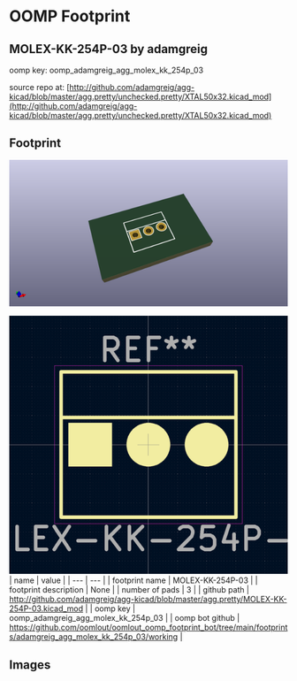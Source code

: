 # OOMP Footprint  
## MOLEX-KK-254P-03  by adamgreig  
  
oomp key: oomp_adamgreig_agg_molex_kk_254p_03  
  
source repo at: [http://github.com/adamgreig/agg-kicad/blob/master/agg.pretty/unchecked.pretty/XTAL50x32.kicad_mod](http://github.com/adamgreig/agg-kicad/blob/master/agg.pretty/unchecked.pretty/XTAL50x32.kicad_mod)  
## Footprint  
  
[![working_kicad_pcb_3d.png](working_kicad_pcb_3d_600.png)](working_kicad_pcb_3d.png)  
  
[![working.png](working_600.png)](working.png)  
| name | value | 
| --- | --- | 
| footprint name | MOLEX-KK-254P-03 | 
| footprint description | None | 
| number of pads | 3 | 
| github path | http://github.com/adamgreig/agg-kicad/blob/master/agg.pretty/MOLEX-KK-254P-03.kicad_mod | 
| oomp key | oomp_adamgreig_agg_molex_kk_254p_03 | 
| oomp bot github | https://github.com/oomlout/oomlout_oomp_footprint_bot/tree/main/footprints/adamgreig_agg_molex_kk_254p_03/working | 
## Images  
